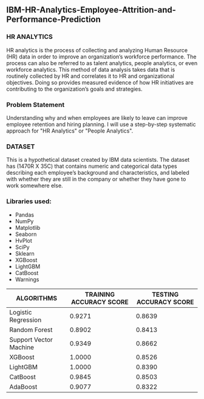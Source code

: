 ## IBM-HR-Analytics-Employee-Attrition-and-Performance-Prediction

### HR ANALYTICS
HR analytics is the process of collecting and analyzing Human Resource (HR) data in order to improve an organization’s workforce performance. The process can also be referred to as talent analytics, people analytics, or even workforce analytics. This method of data analysis takes data that is routinely collected by HR and correlates it to HR and organizational objectives. Doing so provides measured evidence of how HR initiatives are contributing to the organization’s goals and strategies.

### Problem Statement
Understanding why and when employees are likely to leave can improve employee retention and hiring planning. I will use a step-by-step systematic approach for "HR Analytics" or "People Analytics".

### DATASET
This is a hypothetical dataset created by IBM data scientists. The dataset has (1470R X 35C) that contains numeric and categorical data types describing each employee’s background and characteristics, and labeled with whether they are still in the company or whether they have gone to work somewhere else. 

### Libraries used:
- Pandas
- NumPy
- Matplotlib
- Seaborn
- HvPlot
- SciPy
- Sklearn
- XGBoost
- LightGBM
- CatBoost
- Warnings



|         ALGORITHMS        | TRAINING ACCURACY SCORE | TESTING ACCURACY SCORE |
| --------------------------| ----------------------- | ---------------------- |
| Logistic Regression       |         0.9271          |        0.8639          |
| Random Forest             |         0.8902          |        0.8413          |
| Support Vector Machine    |         0.9349          |        0.8662          |
| XGBoost                   |         1.0000          |        0.8526          |
| LightGBM                  |         1.0000          |        0.8390          |
| CatBoost                  |         0.9845          |        0.8503          |
| AdaBoost                  |         0.9077          |        0.8322          |





